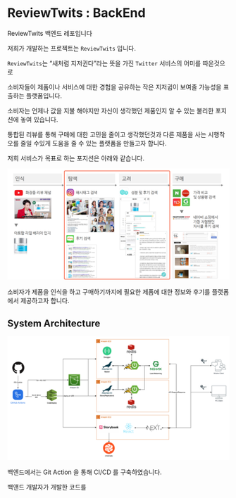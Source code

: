 # ReviewTwits : BackEnd

ReviewTwits 백엔드 레포입니다

저희가 개발하는 프로젝트는 `ReviewTwits` 입니다.

`ReviewTwits`는 “새처럼 지저귄다”라는 뜻을 가진 `Twitter` 서비스의 어미를 따온것으로

소비자들이 제품이나 서비스에 대한 경험을 공유하는 작은 지저귐이 보여줄 가능성을 표출하는 플랫폼입니다.

소비자는 언제나 값을 지불 해야지만 자신이 생각했던 제품인지 알 수 있는 불리한 포지션에 놓여 있습니다.

통합된 리뷰를 통해 구매에 대한 고민을 줄이고 생각했던것과 다른 제품을 사는 시행착오를 줄일 수있게 도움을 줄 수 있는 플랫폼을 만들고자 합니다.

저희 서비스가 목표로 하는 포지션은 아래와 같습니다.

<img src="readmeImages/wanted_position.png">

소비자가 제품을 인식을 하고 구매하기까지에 필요한 제품에 대한 정보와 후기를 플랫폼에서 제공하고자 합니다.

## System Architecture

<img src="readmeImages/system_architecture.png">

백엔드에서는 Git Action 을 통해 CI/CD 를 구축하였습니다.

백앤드 개발자가 개발한 코드를 

